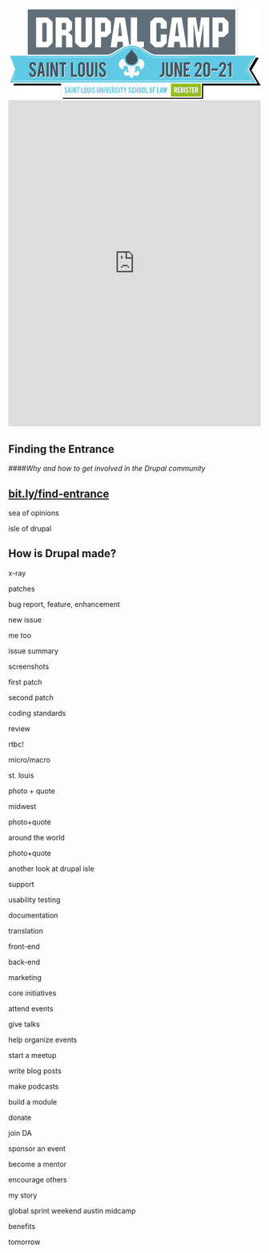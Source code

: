 <img src="custom/images/drupal-camp-st-louis-logo.png" alt="DrupalCamp St. Louis logo">



<iframe width='100%' height='650px' frameBorder='0' src='https://a.tiles.mapbox.com/v4/alimac.mej466bj/attribution,zoompan,zoomwheel,geocoder,share.html?access_token=pk.eyJ1IjoiYWxpbWFjIiwiYSI6Ill4dmFqWDQifQ.2wLpCVaXG-sr8bTo1ueM0A'></iframe>



<!-- .slide: data-background="custom/images/tour-de-donut.jpg" -->



## Finding the Entrance
####_Why and how to get involved in the Drupal community_



## [bit.ly/find-entrance](http://bit.ly/find-entrance)



<!-- .slide: data-background="custom/images/xkcd-online-communities-map.png" data-background-size="768px" -->



sea of opinions



isle of drupal



## How is Drupal made?


x-ray



patches



bug report, feature, enhancement



new issue



me too



issue summary



screenshots



first patch



second patch



coding standards



review



rtbc!



micro/macro



st. louis



photo + quote



midwest



photo+quote



around the world



photo+quote



another look at drupal isle



support



usability testing



documentation



translation



front-end



back-end



marketing



core initiatives



attend events



give talks



help organize events



start a meetup



write blog posts



make podcasts



build a module



donate



join DA



sponsor an event



become a mentor



encourage others



my story



global sprint weekend
austin
midcamp



benefits



tomorrow

